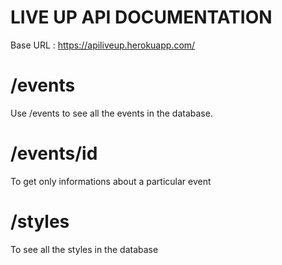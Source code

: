 # LIVE UP API DOCUMENTATION

Base URL : https://apiliveup.herokuapp.com/

# /events

Use /events to see all the events in the database.

# /events/id

To get only informations about a particular event

# /styles

To see all the styles in the database
